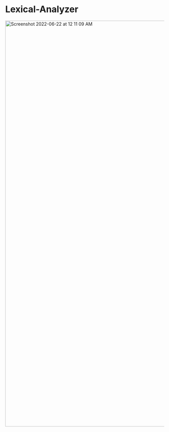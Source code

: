 # Lexical-Analyzer

<img width="1284" alt="Screenshot 2022-06-22 at 12 11 09 AM" src="https://user-images.githubusercontent.com/76155456/174874288-cb4c5b71-966e-4232-ab07-928c9d0919bc.png">

